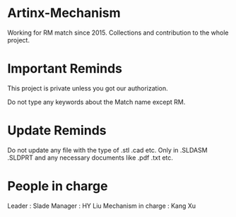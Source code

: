 # Artinx-Mechanism
Working for RM match since 2015.
Collections and contribution to the whole project.

# Important Reminds

This project is private unless you got our authorization.

Do not type any keywords about the Match name except RM.

# Update Reminds
Do not update any file with the type of .stl .cad etc.
Only in .SLDASM .SLDPRT and any necessary documents like .pdf .txt etc.

# People in charge
Leader : Slade
Manager : HY Liu
Mechanism in charge : Kang Xu
